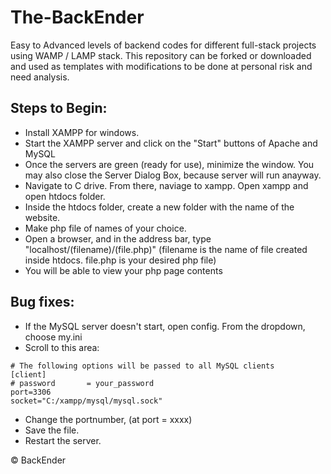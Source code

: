 # The-BackEnder
Easy to Advanced levels of backend codes for different full-stack projects using WAMP / LAMP stack. This repository can be forked or downloaded and used as templates with modifications to be done at personal risk and need analysis.


## Steps to Begin:

- Install XAMPP for windows.
- Start the XAMPP server and click on the "Start" buttons of Apache and MySQL
- Once the servers are green (ready for use), minimize the window. You may also close the Server Dialog Box, because server will run anayway.
- Navigate to C drive. From there, naviage to xampp. Open xampp and open htdocs folder.
- Inside the htdocs folder, create a new folder with the name of the website.
- Make php file of names of your choice.
- Open a browser, and in the address bar, type "localhost/(filename)/(file.php)"     (filename is the name of file created inside htdocs. file.php is your desired php file)
- You will be able to view your php page contents


## Bug fixes:
- If the MySQL server doesn't start, open config. From the dropdown, choose my.ini 
- Scroll to this area:

```
# The following options will be passed to all MySQL clients
[client]
# password       = your_password 
port=3306
socket="C:/xampp/mysql/mysql.sock"
```

- Change the portnumber, (at port = xxxx)
- Save the file.
- Restart the server.












&copy; BackEnder
